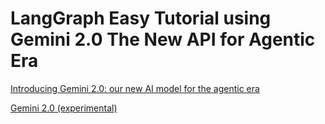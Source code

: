# LangGraph Easy Tutorial using Gemini 2.0 The New API for Agentic Era

[Introducing Gemini 2.0: our new AI model for the agentic era](https://blog.google/technology/google-deepmind/google-gemini-ai-update-december-2024/)

[Gemini 2.0 (experimental)](https://ai.google.dev/gemini-api/docs/models/gemini-v2)